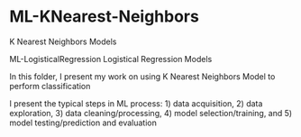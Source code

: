 # ML-KNearest-Neighbors
K Nearest Neighbors Models

ML-LogisticalRegression
Logistical Regression Models

In this folder, I present my work on using K Nearest Neighbors Model to perform classification

I present the typical steps in ML process: 1) data acquisition, 2) data exploration, 3) data cleaning/processing, 4) model selection/training, and 5) model testing/prediction and evaluation
